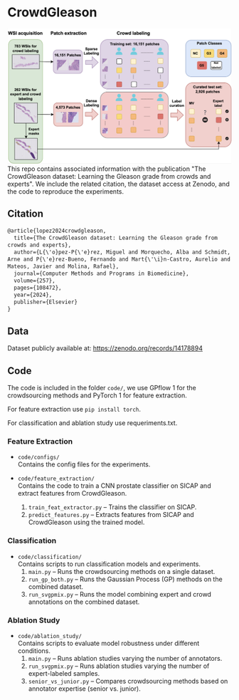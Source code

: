 # CrowdGleason

![Approach](fig.png)
This repo contains associated information with the publication "The CrowdGleason dataset: Learning the Gleason grade from crowds and experts". We include the related citation, the dataset access at Zenodo, and the code to reproduce the experiments.


## Citation 

```
@article{lopez2024crowdgleason,
  title={The CrowdGleason dataset: Learning the Gleason grade from crowds and experts},
  author={L{\'o}pez-P{\'e}rez, Miguel and Morquecho, Alba and Schmidt, Arne and P{\'e}rez-Bueno, Fernando and Mart{\'\i}n-Castro, Aurelio and Mateos, Javier and Molina, Rafael},
  journal={Computer Methods and Programs in Biomedicine},
  volume={257},
  pages={108472},
  year={2024},
  publisher={Elsevier}
}
```

## Data

Dataset publicly available at: https://zenodo.org/records/14178894

## Code

The code is included in the folder `code/`, we use GPflow 1 for the crowdsourcing methods and PyTorch 1 for feature extraction.

For feature extraction use `pip install torch`.

For classification and ablation study use requeriments.txt.


### Feature Extraction

- `code/configs/`  
  Contains the config files for the experiments.

- `code/feature_extraction/`  
  Contains the code to train a CNN prostate classifier on SICAP and extract features from CrowdGleason.
  1. `train_feat_extractor.py` – Trains the classifier on SICAP.
  2. `predict_features.py` – Extracts features from SICAP and CrowdGleason using the trained model.

### Classification

- `code/classification/`  
  Contains scripts to run classification models and experiments.
  1. `main.py` – Runs the crowdsourcing methods on a single dataset.
  2. `run_gp_both.py` – Runs the Gaussian Process (GP) methods on the combined dataset.
  3. `run_svgpmix.py` – Runs the model combining expert and crowd annotations on the combined dataset.

### Ablation Study

- `code/ablation_study/`  
  Contains scripts to evaluate model robustness under different conditions.
  1. `main.py` – Runs ablation studies varying the number of annotators.
  2. `run_svgpmix.py` – Runs ablation studies varying the number of expert-labeled samples.
  3. `senior_vs_junior.py` – Compares crowdsourcing methods based on annotator expertise (senior vs. junior).


